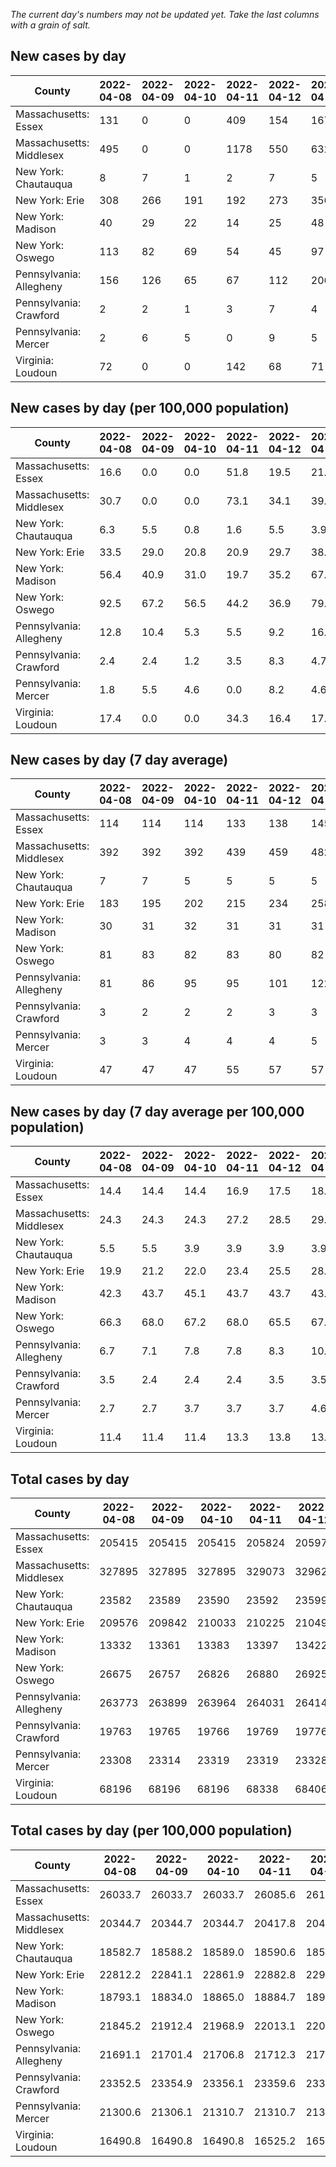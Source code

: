 _The current day's numbers may not be updated yet. Take the last columns with a grain of salt._
## New cases by day

| County | 2022-04-08 | 2022-04-09 | 2022-04-10 | 2022-04-11 | 2022-04-12 | 2022-04-13 | 2022-04-14 |
| --- | --- | --- | --- | --- | --- | --- | --- |
| Massachusetts: Essex | 131 | 0 | 0 | 409 | 154 | 167 | 237 |
| Massachusetts: Middlesex | 495 | 0 | 0 | 1178 | 550 | 632 | 879 |
| New York: Chautauqua | 8 | 7 | 1 | 2 | 7 | 5 | 13 |
| New York: Erie | 308 | 266 | 191 | 192 | 273 | 356 | 405 |
| New York: Madison | 40 | 29 | 22 | 14 | 25 | 48 | 43 |
| New York: Oswego | 113 | 82 | 69 | 54 | 45 | 97 | 87 |
| Pennsylvania: Allegheny | 156 | 126 | 65 | 67 | 112 | 206 | 172 |
| Pennsylvania: Crawford | 2 | 2 | 1 | 3 | 7 | 4 | 8 |
| Pennsylvania: Mercer | 2 | 6 | 5 | 0 | 9 | 5 | 3 |
| Virginia: Loudoun | 72 | 0 | 0 | 142 | 68 | 71 | 42 |

## New cases by day (per 100,000 population)

| County | 2022-04-08 | 2022-04-09 | 2022-04-10 | 2022-04-11 | 2022-04-12 | 2022-04-13 | 2022-04-14 |
| --- | --- | --- | --- | --- | --- | --- | --- |
| Massachusetts: Essex | 16.6 | 0.0 | 0.0 | 51.8 | 19.5 | 21.2 | 30.0 |
| Massachusetts: Middlesex | 30.7 | 0.0 | 0.0 | 73.1 | 34.1 | 39.2 | 54.5 |
| New York: Chautauqua | 6.3 | 5.5 | 0.8 | 1.6 | 5.5 | 3.9 | 10.2 |
| New York: Erie | 33.5 | 29.0 | 20.8 | 20.9 | 29.7 | 38.8 | 44.1 |
| New York: Madison | 56.4 | 40.9 | 31.0 | 19.7 | 35.2 | 67.7 | 60.6 |
| New York: Oswego | 92.5 | 67.2 | 56.5 | 44.2 | 36.9 | 79.4 | 71.2 |
| Pennsylvania: Allegheny | 12.8 | 10.4 | 5.3 | 5.5 | 9.2 | 16.9 | 14.1 |
| Pennsylvania: Crawford | 2.4 | 2.4 | 1.2 | 3.5 | 8.3 | 4.7 | 9.5 |
| Pennsylvania: Mercer | 1.8 | 5.5 | 4.6 | 0.0 | 8.2 | 4.6 | 2.7 |
| Virginia: Loudoun | 17.4 | 0.0 | 0.0 | 34.3 | 16.4 | 17.2 | 10.2 |

## New cases by day (7 day average)

| County | 2022-04-08 | 2022-04-09 | 2022-04-10 | 2022-04-11 | 2022-04-12 | 2022-04-13 | 2022-04-14 |
| --- | --- | --- | --- | --- | --- | --- | --- |
| Massachusetts: Essex | 114 | 114 | 114 | 133 | 138 | 145 | 157 |
| Massachusetts: Middlesex | 392 | 392 | 392 | 439 | 459 | 482 | 533 |
| New York: Chautauqua | 7 | 7 | 5 | 5 | 5 | 5 | 6 |
| New York: Erie | 183 | 195 | 202 | 215 | 234 | 258 | 284 |
| New York: Madison | 30 | 31 | 32 | 31 | 31 | 31 | 32 |
| New York: Oswego | 81 | 83 | 82 | 83 | 80 | 82 | 78 |
| Pennsylvania: Allegheny | 81 | 86 | 95 | 95 | 101 | 122 | 129 |
| Pennsylvania: Crawford | 3 | 2 | 2 | 2 | 3 | 3 | 4 |
| Pennsylvania: Mercer | 3 | 3 | 4 | 4 | 4 | 5 | 4 |
| Virginia: Loudoun | 47 | 47 | 47 | 55 | 57 | 57 | 56 |

## New cases by day (7 day average per 100,000 population)

| County | 2022-04-08 | 2022-04-09 | 2022-04-10 | 2022-04-11 | 2022-04-12 | 2022-04-13 | 2022-04-14 |
| --- | --- | --- | --- | --- | --- | --- | --- |
| Massachusetts: Essex | 14.4 | 14.4 | 14.4 | 16.9 | 17.5 | 18.4 | 19.9 |
| Massachusetts: Middlesex | 24.3 | 24.3 | 24.3 | 27.2 | 28.5 | 29.9 | 33.1 |
| New York: Chautauqua | 5.5 | 5.5 | 3.9 | 3.9 | 3.9 | 3.9 | 4.7 |
| New York: Erie | 19.9 | 21.2 | 22.0 | 23.4 | 25.5 | 28.1 | 30.9 |
| New York: Madison | 42.3 | 43.7 | 45.1 | 43.7 | 43.7 | 43.7 | 45.1 |
| New York: Oswego | 66.3 | 68.0 | 67.2 | 68.0 | 65.5 | 67.2 | 63.9 |
| Pennsylvania: Allegheny | 6.7 | 7.1 | 7.8 | 7.8 | 8.3 | 10.0 | 10.6 |
| Pennsylvania: Crawford | 3.5 | 2.4 | 2.4 | 2.4 | 3.5 | 3.5 | 4.7 |
| Pennsylvania: Mercer | 2.7 | 2.7 | 3.7 | 3.7 | 3.7 | 4.6 | 3.7 |
| Virginia: Loudoun | 11.4 | 11.4 | 11.4 | 13.3 | 13.8 | 13.8 | 13.5 |

## Total cases by day

| County | 2022-04-08 | 2022-04-09 | 2022-04-10 | 2022-04-11 | 2022-04-12 | 2022-04-13 | 2022-04-14 |
| --- | --- | --- | --- | --- | --- | --- | --- |
| Massachusetts: Essex | 205415 | 205415 | 205415 | 205824 | 205978 | 206145 | 206382 |
| Massachusetts: Middlesex | 327895 | 327895 | 327895 | 329073 | 329623 | 330255 | 331134 |
| New York: Chautauqua | 23582 | 23589 | 23590 | 23592 | 23599 | 23604 | 23617 |
| New York: Erie | 209576 | 209842 | 210033 | 210225 | 210498 | 210854 | 211259 |
| New York: Madison | 13332 | 13361 | 13383 | 13397 | 13422 | 13470 | 13513 |
| New York: Oswego | 26675 | 26757 | 26826 | 26880 | 26925 | 27022 | 27109 |
| Pennsylvania: Allegheny | 263773 | 263899 | 263964 | 264031 | 264143 | 264349 | 264521 |
| Pennsylvania: Crawford | 19763 | 19765 | 19766 | 19769 | 19776 | 19780 | 19788 |
| Pennsylvania: Mercer | 23308 | 23314 | 23319 | 23319 | 23328 | 23333 | 23336 |
| Virginia: Loudoun | 68196 | 68196 | 68196 | 68338 | 68406 | 68477 | 68519 |

## Total cases by day (per 100,000 population)

| County | 2022-04-08 | 2022-04-09 | 2022-04-10 | 2022-04-11 | 2022-04-12 | 2022-04-13 | 2022-04-14 |
| --- | --- | --- | --- | --- | --- | --- | --- |
| Massachusetts: Essex | 26033.7 | 26033.7 | 26033.7 | 26085.6 | 26105.1 | 26126.3 | 26156.3 |
| Massachusetts: Middlesex | 20344.7 | 20344.7 | 20344.7 | 20417.8 | 20451.9 | 20491.1 | 20545.6 |
| New York: Chautauqua | 18582.7 | 18588.2 | 18589.0 | 18590.6 | 18596.1 | 18600.0 | 18610.3 |
| New York: Erie | 22812.2 | 22841.1 | 22861.9 | 22882.8 | 22912.5 | 22951.3 | 22995.4 |
| New York: Madison | 18793.1 | 18834.0 | 18865.0 | 18884.7 | 18919.9 | 18987.6 | 19048.2 |
| New York: Oswego | 21845.2 | 21912.4 | 21968.9 | 22013.1 | 22050.0 | 22129.4 | 22200.7 |
| Pennsylvania: Allegheny | 21691.1 | 21701.4 | 21706.8 | 21712.3 | 21721.5 | 21738.4 | 21752.6 |
| Pennsylvania: Crawford | 23352.5 | 23354.9 | 23356.1 | 23359.6 | 23367.9 | 23372.6 | 23382.1 |
| Pennsylvania: Mercer | 21300.6 | 21306.1 | 21310.7 | 21310.7 | 21318.9 | 21323.5 | 21326.2 |
| Virginia: Loudoun | 16490.8 | 16490.8 | 16490.8 | 16525.2 | 16541.6 | 16558.8 | 16568.9 |
